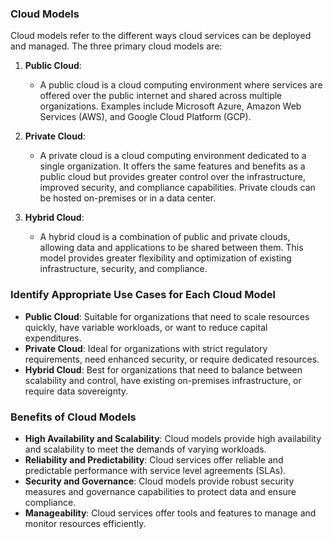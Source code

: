 
### Cloud Models

Cloud models refer to the different ways cloud services can be deployed and managed. The three primary cloud models are:

1. **Public Cloud**: 
   - A public cloud is a cloud computing environment where services are offered over the public internet and shared across multiple organizations. Examples include Microsoft Azure, Amazon Web Services (AWS), and Google Cloud Platform (GCP).

2. **Private Cloud**: 
   - A private cloud is a cloud computing environment dedicated to a single organization. It offers the same features and benefits as a public cloud but provides greater control over the infrastructure, improved security, and compliance capabilities. Private clouds can be hosted on-premises or in a data center.

3. **Hybrid Cloud**: 
   - A hybrid cloud is a combination of public and private clouds, allowing data and applications to be shared between them. This model provides greater flexibility and optimization of existing infrastructure, security, and compliance.

### Identify Appropriate Use Cases for Each Cloud Model

- **Public Cloud**: Suitable for organizations that need to scale resources quickly, have variable workloads, or want to reduce capital expenditures.
- **Private Cloud**: Ideal for organizations with strict regulatory requirements, need enhanced security, or require dedicated resources.
- **Hybrid Cloud**: Best for organizations that need to balance between scalability and control, have existing on-premises infrastructure, or require data sovereignty.

### Benefits of Cloud Models

- **High Availability and Scalability**: Cloud models provide high availability and scalability to meet the demands of varying workloads.
- **Reliability and Predictability**: Cloud services offer reliable and predictable performance with service level agreements (SLAs).
- **Security and Governance**: Cloud models provide robust security measures and governance capabilities to protect data and ensure compliance.
- **Manageability**: Cloud services offer tools and features to manage and monitor resources efficiently.
